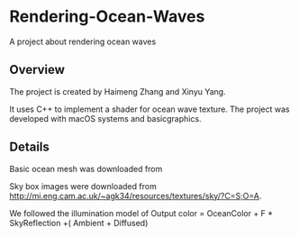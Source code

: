 # Rendering-Ocean-Waves
A project about rendering ocean waves

## Overview
The project is created by Haimeng Zhang and Xinyu Yang.

It uses C++ to implement a shader for ocean wave texture. The project was developed with macOS systems and basicgraphics.

## Details
Basic ocean mesh was downloaded from 

Sky box images were downloaded from http://mi.eng.cam.ac.uk/~agk34/resources/textures/sky/?C=S;O=A.

We followed the illumination model of Output color = OceanColor + F * SkyReflection +( Ambient +  Diffused)
